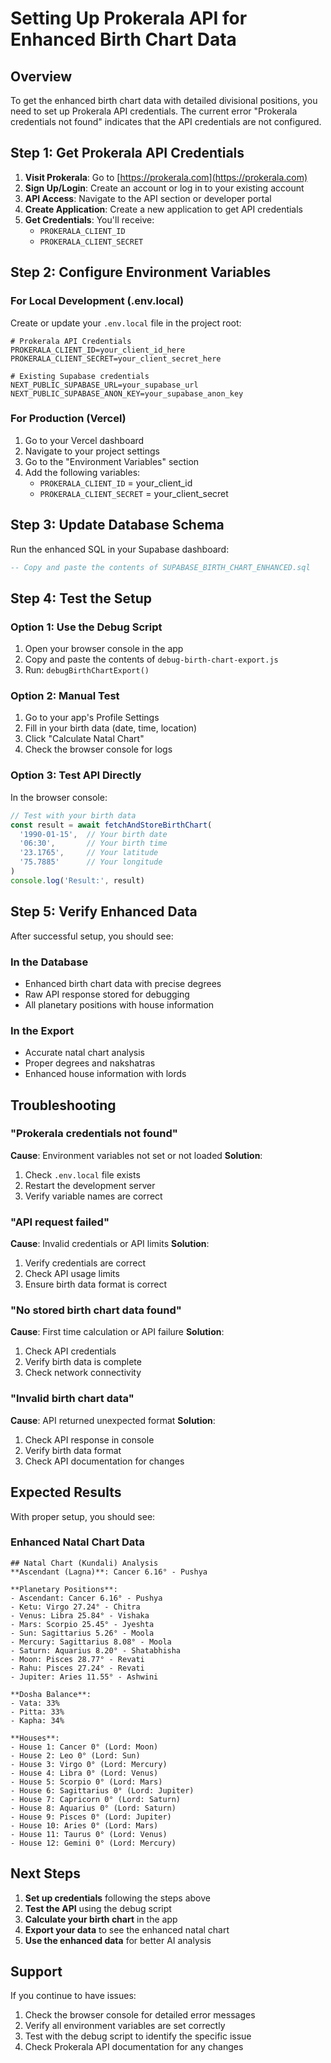 # Setting Up Prokerala API for Enhanced Birth Chart Data

## Overview

To get the enhanced birth chart data with detailed divisional positions, you need to set up Prokerala API credentials. The current error "Prokerala credentials not found" indicates that the API credentials are not configured.

## Step 1: Get Prokerala API Credentials

1. **Visit Prokerala**: Go to [https://prokerala.com](https://prokerala.com)
2. **Sign Up/Login**: Create an account or log in to your existing account
3. **API Access**: Navigate to the API section or developer portal
4. **Create Application**: Create a new application to get API credentials
5. **Get Credentials**: You'll receive:
   - `PROKERALA_CLIENT_ID`
   - `PROKERALA_CLIENT_SECRET`

## Step 2: Configure Environment Variables

### For Local Development (.env.local)

Create or update your `.env.local` file in the project root:

```env
# Prokerala API Credentials
PROKERALA_CLIENT_ID=your_client_id_here
PROKERALA_CLIENT_SECRET=your_client_secret_here

# Existing Supabase credentials
NEXT_PUBLIC_SUPABASE_URL=your_supabase_url
NEXT_PUBLIC_SUPABASE_ANON_KEY=your_supabase_anon_key
```

### For Production (Vercel)

1. Go to your Vercel dashboard
2. Navigate to your project settings
3. Go to the "Environment Variables" section
4. Add the following variables:
   - `PROKERALA_CLIENT_ID` = your_client_id
   - `PROKERALA_CLIENT_SECRET` = your_client_secret

## Step 3: Update Database Schema

Run the enhanced SQL in your Supabase dashboard:

```sql
-- Copy and paste the contents of SUPABASE_BIRTH_CHART_ENHANCED.sql
```

## Step 4: Test the Setup

### Option 1: Use the Debug Script

1. Open your browser console in the app
2. Copy and paste the contents of `debug-birth-chart-export.js`
3. Run: `debugBirthChartExport()`

### Option 2: Manual Test

1. Go to your app's Profile Settings
2. Fill in your birth data (date, time, location)
3. Click "Calculate Natal Chart"
4. Check the browser console for logs

### Option 3: Test API Directly

In the browser console:

```javascript
// Test with your birth data
const result = await fetchAndStoreBirthChart(
  '1990-01-15',  // Your birth date
  '06:30',       // Your birth time
  '23.1765',     // Your latitude
  '75.7885'      // Your longitude
)
console.log('Result:', result)
```

## Step 5: Verify Enhanced Data

After successful setup, you should see:

### In the Database
- Enhanced birth chart data with precise degrees
- Raw API response stored for debugging
- All planetary positions with house information

### In the Export
- Accurate natal chart analysis
- Proper degrees and nakshatras
- Enhanced house information with lords

## Troubleshooting

### "Prokerala credentials not found"

**Cause**: Environment variables not set or not loaded
**Solution**: 
1. Check `.env.local` file exists
2. Restart the development server
3. Verify variable names are correct

### "API request failed"

**Cause**: Invalid credentials or API limits
**Solution**:
1. Verify credentials are correct
2. Check API usage limits
3. Ensure birth data format is correct

### "No stored birth chart data found"

**Cause**: First time calculation or API failure
**Solution**:
1. Check API credentials
2. Verify birth data is complete
3. Check network connectivity

### "Invalid birth chart data"

**Cause**: API returned unexpected format
**Solution**:
1. Check API response in console
2. Verify birth data format
3. Check API documentation for changes

## Expected Results

With proper setup, you should see:

### Enhanced Natal Chart Data
```
## Natal Chart (Kundali) Analysis
**Ascendant (Lagna)**: Cancer 6.16° - Pushya

**Planetary Positions**:
- Ascendant: Cancer 6.16° - Pushya
- Ketu: Virgo 27.24° - Chitra
- Venus: Libra 25.84° - Vishaka
- Mars: Scorpio 25.45° - Jyeshta
- Sun: Sagittarius 5.26° - Moola
- Mercury: Sagittarius 8.08° - Moola
- Saturn: Aquarius 8.20° - Shatabhisha
- Moon: Pisces 28.77° - Revati
- Rahu: Pisces 27.24° - Revati
- Jupiter: Aries 11.55° - Ashwini

**Dosha Balance**:
- Vata: 33%
- Pitta: 33%
- Kapha: 34%

**Houses**:
- House 1: Cancer 0° (Lord: Moon)
- House 2: Leo 0° (Lord: Sun)
- House 3: Virgo 0° (Lord: Mercury)
- House 4: Libra 0° (Lord: Venus)
- House 5: Scorpio 0° (Lord: Mars)
- House 6: Sagittarius 0° (Lord: Jupiter)
- House 7: Capricorn 0° (Lord: Saturn)
- House 8: Aquarius 0° (Lord: Saturn)
- House 9: Pisces 0° (Lord: Jupiter)
- House 10: Aries 0° (Lord: Mars)
- House 11: Taurus 0° (Lord: Venus)
- House 12: Gemini 0° (Lord: Mercury)
```

## Next Steps

1. **Set up credentials** following the steps above
2. **Test the API** using the debug script
3. **Calculate your birth chart** in the app
4. **Export your data** to see the enhanced natal chart
5. **Use the enhanced data** for better AI analysis

## Support

If you continue to have issues:

1. Check the browser console for detailed error messages
2. Verify all environment variables are set correctly
3. Test with the debug script to identify the specific issue
4. Check Prokerala API documentation for any changes 